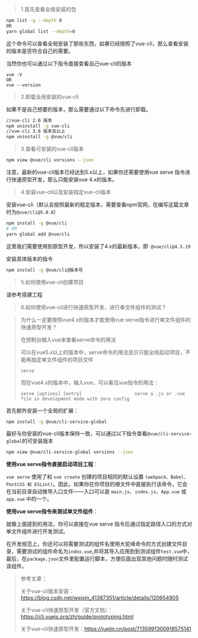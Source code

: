 > 1.首先查看全局安装的包

```bash
npm list -g --depth 0
OR
yarn global list --depth=0
```

这个命令可以查看全局安装了那些东西，如果已经按照了vue-cli，那么查看安装的版本是否符合自己的需要。

当然你也可以通过以下指令直接查看自己vue-cli的版本

```
vue -V
OR
vue --version
```



> 2.卸载全局安装的vue-cli

如果不是自己想要的版本，那么需要通过以下命令先进行卸载。

```bash
//vue-cli 2.0 版本
npm uninstall -g vue-cli
//vue-cli 3.0 版本及以上
npm uninstall -g @vue/cli
```

> 3.查看可安装的vue-cli版本

```bash
npm view @vue/cli versions --json
```

注意，最新的vue-cli版本已经达到5.x以上，如果你还需要使用vue serve 指令进行快速原型开发，那么只能安装vue 4.x的版本。

> 4.安装vue-cli以及安装指定vue-cli版本

安装vue-cli（默认会按照最新的稳定版本，需要查看npm官网，在编写这篇文章时为`@vue/cli@5.0.8`）

```bash
npm install -g @vue/cli
# OR
yarn global add @vue/cli
```

这里我们需要使用到原型开发，所以安装了4.x的最新版本，即` @vue/cli@4.5.19`

安装具体版本的指令

```bash
npm install -g @vue/cli@版本号
```

> 5.如何使用vue-cli创建项目

请参考搭建工程

> 6.如何使用vue-cli进行快速原型开发，进行单文件组件的测试？



> 为什么一定要按照vue4.x的版本才能使用vue serve指令进行单文件组件的快速原型开发？
>
> 在控制台输入vue来查看serve命令的用法
>
> 可以在vue5.x以上的版本中，serve命令的用法显示只能全局启动项目，不能再指定单文件组件的项目文件
>
> ```
> serve 
> ```
>
> 而在vue4.x的版本中，输入vue，可以看见vue指令的用法：
>
> ```
> serve [options] [entry]                    serve a .js or .vue file in development mode with zero config
> ```



首先额外安装一个全局的扩展：

```bash
npm install -g @vue/cli-service-global
```

最好与你安装的vue-cli版本保持一致，可以通过以下指令查看`@vue/cli-service-global`的可安装版本

```bash
npm view @vue/cli-service-global versions --json
```

**使用vue serve指令直接启动项目工程**：

`vue serve` 使用了和 `vue create` 创建的项目相同的默认设置 `(webpack、Babel、PostCSS 和 ESLint)`。因此，如果你在你项目的根文件中直接执行该命令，它会在当前目录自动推导入口文件——入口可以是 `main.js`、`index.js`、`App.vue` 或 `app.vue` 中的一个。

**使用vue serve指令来测试单文件组件**：

就像上面提到的用法，你可以直接在vue serve 指令后通过指定路径入口的方式对单文件组件进行开发测试。

在开发规范上，你还可以将需要测试的组件名使用大驼峰命令的方式创建文件目录，需要测试的组件命名为`index.vue`,并将其导入应用到到测试组件`test.vue`中，最后，在`package.json`文件里配置运行脚本，方便后面出现其他问题时随时测试该组件。





> 参考文章：
>
> 关于vue-cli版本安装：https://blog.csdn.net/weixin_41387351/article/details/120654805
>
> 关于vue-cli快速原型开发（官方文档）：https://cli.vuejs.org/zh/guide/prototyping.html
>
> 关于vue-cli快速原型开发：https://juejin.cn/post/7135991300918575141